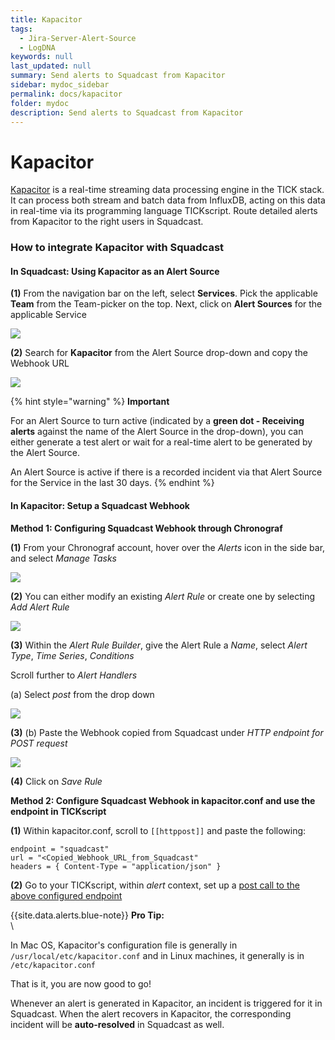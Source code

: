 ```yaml
---
title: Kapacitor
tags:
  - Jira-Server-Alert-Source
  - LogDNA
keywords: null
last_updated: null
summary: Send alerts to Squadcast from Kapacitor
sidebar: mydoc_sidebar
permalink: docs/kapacitor
folder: mydoc
description: Send alerts to Squadcast from Kapacitor
---
```


# Kapacitor

[Kapacitor](https://www.influxdata.com/time-series-platform/kapacitor/) is a real-time streaming data processing engine in the TICK stack. It can process both stream and batch data from InfluxDB, acting on this data in real-time via its programming language TICKscript. Route detailed alerts from Kapacitor to the right users in Squadcast.

### How to integrate Kapacitor with Squadcast

#### In Squadcast: Using Kapacitor as an Alert Source

**(1)** From the navigation bar on the left, select **Services**. Pick the applicable **Team** from the Team-picker on the top. Next, click on **Alert Sources** for the applicable Service

![](../../.gitbook/assets/alert\_source\_1.png)

**(2)** Search for **Kapacitor** from the Alert Source drop-down and copy the Webhook URL

![](../../.gitbook/assets/kapacitor\_1.png)

{% hint style="warning" %}
**Important**

For an Alert Source to turn active (indicated by a **green dot - Receiving alerts** against the name of the Alert Source in the drop-down), you can either generate a test alert or wait for a real-time alert to be generated by the Alert Source.

An Alert Source is active if there is a recorded incident via that Alert Source for the Service in the last 30 days.
{% endhint %}

#### In Kapacitor: Setup a Squadcast Webhook

**Method 1: Configuring Squadcast Webhook through Chronograf**

**(1)** From your Chronograf account, hover over the _Alerts_ icon in the side bar, and select _Manage Tasks_

![](../../.gitbook/assets/kapacitor\_2.png)

**(2)** You can either modify an existing _Alert Rule_ or create one by selecting _Add Alert Rule_

![](../../.gitbook/assets/kapacitor\_3.png)

**(3)** Within the _Alert Rule Builder_, give the Alert Rule a _Name_, select _Alert Type_, _Time Series_, _Conditions_

Scroll further to _Alert Handlers_

(a) Select _post_ from the drop down

![](../../.gitbook/assets/kapacitor\_4.png)

**(3)** (b) Paste the Webhook copied from Squadcast under _HTTP endpoint for POST request_

![](../../.gitbook/assets/kapacitor\_5.png)

**(4)** Click on _Save Rule_

**Method 2: Configure Squadcast Webhook in kapacitor.conf and use the endpoint in TICKscript**

**(1)** Within kapacitor.conf, scroll to `[[httppost]]` and paste the following:

```
endpoint = "squadcast"
url = "<Copied_Webhook_URL_from_Squadcast"
headers = { Content-Type = "application/json" }
```

**(2)** Go to your TICKscript, within _alert_ context, set up a [post call to the above configured endpoint](https://docs.influxdata.com/kapacitor/v1.5/event\_handlers/post/#example-tickscript-using-a-pre-configured-endpoint)

\{{site.data.alerts.blue-note\}} **Pro Tip:**\
\\

In Mac OS, Kapacitor's configuration file is generally in `/usr/local/etc/kapacitor.conf` and in Linux machines, it generally is in `/etc/kapacitor.conf`

That is it, you are now good to go!

Whenever an alert is generated in Kapacitor, an incident is triggered for it in Squadcast. When the alert recovers in Kapacitor, the corresponding incident will be **auto-resolved** in Squadcast as well.
